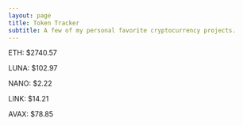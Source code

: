 ```yaml
---
layout: page
title: Token Tracker
subtitle: A few of my personal favorite cryptocurrency projects.
---
```


<!--BEGINCRYPTOINPUT-->
ETH: $2740.57

LUNA: $102.97

NANO: $2.22

LINK: $14.21

AVAX: $78.85

<!--ENDCRYPTOINPUT-->

